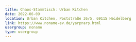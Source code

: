 ```yaml
---
title: Chaos-Stammtisch: Urban Kitchen
date: 2022-06-09
location: Urban Kitchen, Poststraße 36/5, 69115 Heidelberg
link: https://www.noname-ev.de/yarpnarp.html
usergroup: noname
type: usergroup
---
```


